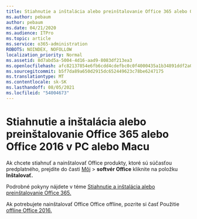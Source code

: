 ```yaml
---
title: Stiahnutie a inštalácia alebo preinštalovanie Office 365 alebo Office 2016 v PC alebo Macu
ms.author: pebaum
author: pebaum
ms.date: 04/21/2020
ms.audience: ITPro
ms.topic: article
ms.service: o365-administration
ROBOTS: NOINDEX, NOFOLLOW
localization_priority: Normal
ms.assetid: 8d7abd5a-5004-4d16-aad9-8083df213ea3
ms.openlocfilehash: afc82137854e6fb6cdd4cdefbc0c0f4000435a1b34891ddf2a029dcff2ceffa8
ms.sourcegitcommit: b5f7da89a650d2915dc652449623c78be6247175
ms.translationtype: MT
ms.contentlocale: sk-SK
ms.lasthandoff: 08/05/2021
ms.locfileid: "54004673"
---
```

# <a name="download-and-install-or-reinstall-office-365-or-office-2016-on-a-pc-or-mac"></a>Stiahnutie a inštalácia alebo preinštalovanie Office 365 alebo Office 2016 v PC alebo Macu

Ak chcete stiahnuť a nainštalovať Office produkty, ktoré sú súčasťou predplatného, prejdite do časti [Môj](https://portal.office.com/OLS/MySoftware.aspx) \> **softvér Office** kliknite na položku **Inštalovať.** 
  
Podrobné pokyny nájdete v téme [Stiahnutie a inštalácia alebo preinštalovanie Office 365.](https://support.office.com/article/4414eaaf-0478-48be-9c42-23adc471665816658?wt.mc_id=O365_Admin_Alch)
  
Ak potrebujete nainštalovať Office Office offline, pozrite si časť Použitie [offline Office 2016.](https://support.office.com/article/f0a85fe7-118f-41cb-a791-d59cef96ad1c?wt.mc_id=O365_Admin_Alch#OfficePlans=Office_for_business)
  

